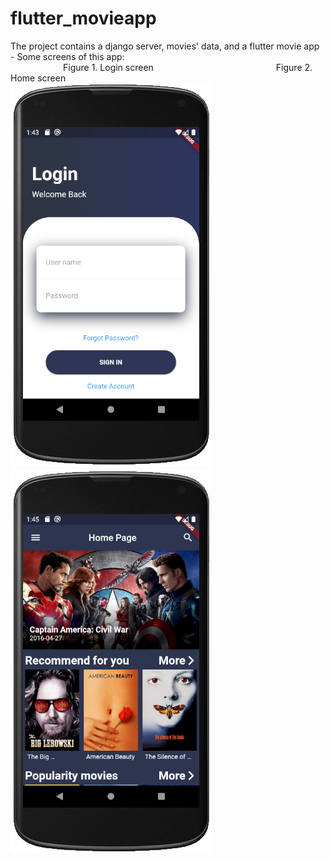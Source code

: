 # flutter_movieapp
The project contains a django server, movies' data, and a flutter movie app
<br>- Some screens of this app:
<br>&emsp;&emsp;&emsp;&emsp;&emsp;&emsp;Figure 1. Login screen&emsp;&emsp;&emsp;&emsp;&emsp;&emsp;&emsp;&emsp;&emsp;&emsp;&emsp;&emsp;&emsp;&emsp;Figure 2. Home screen
<br>![alt text](https://github.com/datnt-16520200/flutter_movieapp/blob/master/images/login_screen.PNG)
![alt text](https://github.com/datnt-16520200/flutter_movieapp/blob/master/images/home_screen.PNG)
